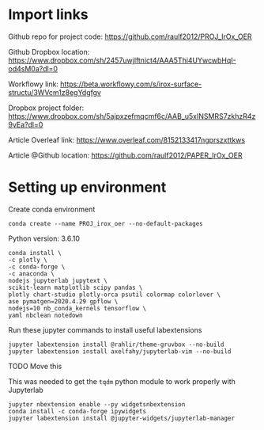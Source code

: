 # Import links
Github repo for project code:
https://github.com/raulf2012/PROJ_IrOx_OER

Github Dropbox location:
https://www.dropbox.com/sh/2457uwjlftnict4/AAA5Thi4UYwcwbHqI-od4sM0a?dl=0

Workflowy link:
https://beta.workflowy.com/s/irox-surface-structu/3WVcm1z8egYdgfgv

Dropbox project folder:
https://www.dropbox.com/sh/5ajpxzefmqcmf6c/AAB_u5xINSMRS7zkhzR4z9vEa?dl=0

Article Overleaf link:
https://www.overleaf.com/8152133417ngprszxttkws

Article @Github location:
https://github.com/raulf2012/PAPER_IrOx_OER

# Setting up environment

Create conda environment

`conda create --name PROJ_irox_oer --no-default-packages`

Python version: 3.6.10

    conda install \
    -c plotly \
    -c conda-forge \
    -c anaconda \
    nodejs jupyterlab jupytext \
    scikit-learn matplotlib scipy pandas \
    plotly chart-studio plotly-orca psutil colormap colorlover \
    ase pymatgen=2020.4.29 gpflow \
    nodejs=10 nb_conda_kernels tensorflow \
    yaml nbclean notedown

Run these jupyter commands to install useful labextensions

    jupyter labextension install @rahlir/theme-gruvbox --no-build
    jupyter labextension install axelfahy/jupyterlab-vim --no-build

TODO Move this

This was needed to get the `tqdm` python module to work properly with Jupyterlab

    jupyter nbextension enable --py widgetsnbextension
    conda install -c conda-forge ipywidgets
    jupyter labextension install @jupyter-widgets/jupyterlab-manager
